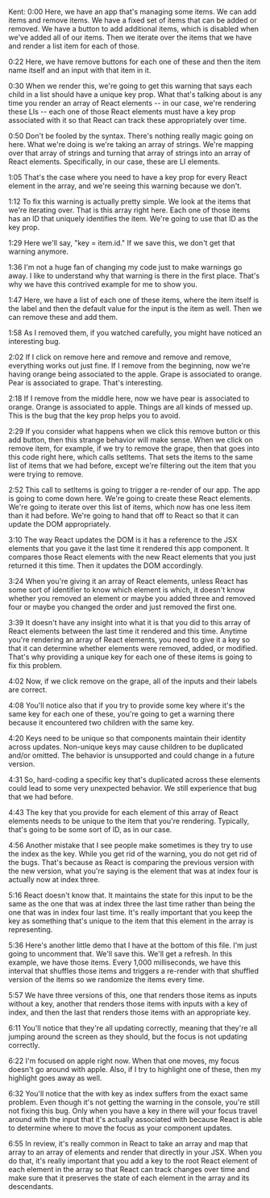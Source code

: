 Kent: 0:00 Here, we have an app that's managing some items. We can add items and remove items. We have a fixed set of items that can be added or removed. We have a button to add additional items, which is disabled when we've added all of our items. Then we iterate over the items that we have and render a list item for each of those.

0:22 Here, we have remove buttons for each one of these and then the item name itself and an input with that item in it.

0:30 When we render this, we're going to get this warning that says each child in a list should have a unique key prop. What that's talking about is any time you render an array of React elements -- in our case, we're rendering these LIs -- each one of those React elements must have a key prop associated with it so that React can track these appropriately over time.

0:50 Don't be fooled by the syntax. There's nothing really magic going on here. What we're doing is we're taking an array of strings. We're mapping over that array of strings and turning that array of strings into an array of React elements. Specifically, in our case, these are LI elements.

1:05 That's the case where you need to have a key prop for every React element in the array, and we're seeing this warning because we don't.

1:12 To fix this warning is actually pretty simple. We look at the items that we're iterating over. That is this array right here. Each one of those items has an ID that uniquely identifies the item. We're going to use that ID as the key prop.

1:29 Here we'll say, "key = item.id." If we save this, we don't get that warning anymore.

1:36 I'm not a huge fan of changing my code just to make warnings go away. I like to understand why that warning is there in the first place. That's why we have this contrived example for me to show you.

1:47 Here, we have a list of each one of these items, where the item itself is the label and then the default value for the input is the item as well. Then we can remove these and add them.

1:58 As I removed them, if you watched carefully, you might have noticed an interesting bug.

2:02 If I click on remove here and remove and remove and remove, everything works out just fine. If I remove from the beginning, now we're having orange being associated to the apple. Grape is associated to orange. Pear is associated to grape. That's interesting.

2:18 If I remove from the middle here, now we have pear is associated to orange. Orange is associated to apple. Things are all kinds of messed up. This is the bug that the key prop helps you to avoid.

2:29 If you consider what happens when we click this remove button or this add button, then this strange behavior will make sense. When we click on remove item, for example, if we try to remove the grape, then that goes into this code right here, which calls setItems. That sets the items to the same list of items that we had before, except we're filtering out the item that you were trying to remove.

2:52 This call to setItems is going to trigger a re-render of our app. The app is going to come down here. We're going to create these React elements. We're going to iterate over this list of items, which now has one less item than it had before. We're going to hand that off to React so that it can update the DOM appropriately.

3:10 The way React updates the DOM is it has a reference to the JSX elements that you gave it the last time it rendered this app component. It compares those React elements with the new React elements that you just returned it this time. Then it updates the DOM accordingly.

3:24 When you're giving it an array of React elements, unless React has some sort of identifier to know which element is which, it doesn't know whether you removed an element or maybe you added three and removed four or maybe you changed the order and just removed the first one.

3:39 It doesn't have any insight into what it is that you did to this array of React elements between the last time it rendered and this time. Anytime you're rendering an array of React elements, you need to give it a key so that it can determine whether elements were removed, added, or modified. That's why providing a unique key for each one of these items is going to fix this problem.

4:02 Now, if we click remove on the grape, all of the inputs and their labels are correct.

4:08 You'll notice also that if you try to provide some key where it's the same key for each one of these, you're going to get a warning there because it encountered two children with the same key.

4:20 Keys need to be unique so that components maintain their identity across updates. Non-unique keys may cause children to be duplicated and/or omitted. The behavior is unsupported and could change in a future version.

4:31 So, hard-coding a specific key that's duplicated across these elements could lead to some very unexpected behavior. We still experience that bug that we had before.

4:43 The key that you provide for each element of this array of React elements needs to be unique to the item that you're rendering. Typically, that's going to be some sort of ID, as in our case.

4:56 Another mistake that I see people make sometimes is they try to use the index as the key. While you get rid of the warning, you do not get rid of the bugs. That's because as React is comparing the previous version with the new version, what you're saying is the element that was at index four is actually now at index three.

5:16 React doesn't know that. It maintains the state for this input to be the same as the one that was at index three the last time rather than being the one that was in index four last time. It's really important that you keep the key as something that's unique to the item that this element in the array is representing.

5:36 Here's another little demo that I have at the bottom of this file. I'm just going to uncomment that. We'll save this. We'll get a refresh. In this example, we have those items. Every 1,000 milliseconds, we have this interval that shuffles those items and triggers a re-render with that shuffled version of the items so we randomize the items every time.

5:57 We have three versions of this, one that renders those items as inputs without a key, another that renders those items with inputs with a key of index, and then the last that renders those items with an appropriate key.

6:11 You'll notice that they're all updating correctly, meaning that they're all jumping around the screen as they should, but the focus is not updating correctly.

6:22 I'm focused on apple right now. When that one moves, my focus doesn't go around with apple. Also, if I try to highlight one of these, then my highlight goes away as well.

6:32 You'll notice that the with key as index suffers from the exact same problem. Even though it's not getting the warning in the console, you're still not fixing this bug. Only when you have a key in there will your focus travel around with the input that it's actually associated with because React is able to determine where to move the focus as your component updates.

6:55 In review, it's really common in React to take an array and map that array to an array of elements and render that directly in your JSX. When you do that, it's really important that you add a key to the root React element of each element in the array so that React can track changes over time and make sure that it preserves the state of each element in the array and its descendants.


